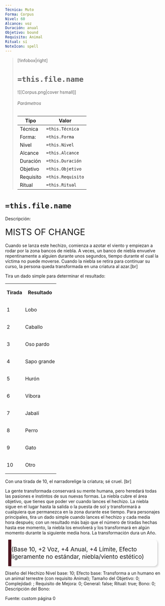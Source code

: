 ```yaml
---
Técnica: Muto
Forma: Corpus
Nivel: 60
Alcance: voz 
Duración: anual  
Objetivo: bound
Requisito: Animal
Ritual: sí
NoteIcon: spell
---
```


> [!infobox|right]
> # `=this.file.name`
> ![[Corpus.png|cover hsmall]]
> ###### Parámetros
> Tipo |  Valor |
> ---|---|
> Técnica  | `=this.Técnica`  |
> Forma: | `=this.Forma`  |
> Nivel | `=this.Nivel`  |
> Alcance | `=this.Alcance` |
> Duración | `=this.Duración` |
> Objetivo | `=this.Objetivo` |
> Requisito | `=this.Requisito` |
> Ritual | `=this.Ritual` |

# `=this.file.name`
Descripción: <h3 data-wa-element-h3="1" style="font-weight: 400; margin: 0.5em 0px 0px; padding: 0px; font-size: 2em; line-height: 1.5em;">MISTS OF CHANGE</h3><div style="min-height: var(--body-default-line-height);"><p>Cuando se lanza este hechizo, comienza a azotar el viento y empiezan a rodar por la zona bancos de niebla. A veces, un banco de niebla envuelve repentinamente a alguien durante unos segundos, tiempo durante el cual la víctima no puede moverse. Cuando la niebla se retira para continuar su curso, la persona queda transformada en una criatura al azar.<span class="tag" data-wa-custom-br="1" style="color: var(--tag-color); font-weight: var(--tag-font-weight); margin-top: ; margin-right: ; margin-bottom: 0px; margin-left: ;">[br]</span><span>‌</span></p></div><div style="min-height: var(--body-default-line-height);"><p>Tira un dado simple para determinar el resultado:</p></div><table style="color: var(--body-active-color); border: 1px solid var(--body-active-color);"><tbody><tr><th style="padding: 2px 5px; empty-cells: show; min-width: 10px; color: var(--body-active-color); border: 1px solid var(--body-active-color);"><p>Tirada</p></th><th style="padding: 2px 5px; empty-cells: show; min-width: 10px; color: var(--body-active-color); border: 1px solid var(--body-active-color);"><p>Resultado</p></th></tr><tr><td style="padding: 2px 5px; empty-cells: show; min-width: 10px; color: var(--body-active-color); border: 1px solid var(--body-active-color);"><p>1</p></td><td style="padding: 2px 5px; empty-cells: show; min-width: 10px; color: var(--body-active-color); border: 1px solid var(--body-active-color);"><p>Lobo</p></td></tr><tr><td style="padding: 2px 5px; empty-cells: show; min-width: 10px; color: var(--body-active-color); border: 1px solid var(--body-active-color);"><p>2</p></td><td style="padding: 2px 5px; empty-cells: show; min-width: 10px; color: var(--body-active-color); border: 1px solid var(--body-active-color);"><p>Caballo</p></td></tr><tr><td style="padding: 2px 5px; empty-cells: show; min-width: 10px; color: var(--body-active-color); border: 1px solid var(--body-active-color);"><p>3</p></td><td style="padding: 2px 5px; empty-cells: show; min-width: 10px; color: var(--body-active-color); border: 1px solid var(--body-active-color);"><p>Oso pardo</p></td></tr><tr><td style="padding: 2px 5px; empty-cells: show; min-width: 10px; color: var(--body-active-color); border: 1px solid var(--body-active-color);"><p>4</p></td><td style="padding: 2px 5px; empty-cells: show; min-width: 10px; color: var(--body-active-color); border: 1px solid var(--body-active-color);"><p>Sapo grande</p></td></tr><tr><td style="padding: 2px 5px; empty-cells: show; min-width: 10px; color: var(--body-active-color); border: 1px solid var(--body-active-color);"><p>5</p></td><td style="padding: 2px 5px; empty-cells: show; min-width: 10px; color: var(--body-active-color); border: 1px solid var(--body-active-color);"><p>Hurón</p></td></tr><tr><td style="padding: 2px 5px; empty-cells: show; min-width: 10px; color: var(--body-active-color); border: 1px solid var(--body-active-color);"><p>6</p></td><td style="padding: 2px 5px; empty-cells: show; min-width: 10px; color: var(--body-active-color); border: 1px solid var(--body-active-color);"><p>Víbora</p></td></tr><tr><td style="padding: 2px 5px; empty-cells: show; min-width: 10px; color: var(--body-active-color); border: 1px solid var(--body-active-color);"><p>7</p></td><td style="padding: 2px 5px; empty-cells: show; min-width: 10px; color: var(--body-active-color); border: 1px solid var(--body-active-color);"><p>Jabalí</p></td></tr><tr><td style="padding: 2px 5px; empty-cells: show; min-width: 10px; color: var(--body-active-color); border: 1px solid var(--body-active-color);"><p>8</p></td><td style="padding: 2px 5px; empty-cells: show; min-width: 10px; color: var(--body-active-color); border: 1px solid var(--body-active-color);"><p>Perro</p></td></tr><tr><td style="padding: 2px 5px; empty-cells: show; min-width: 10px; color: var(--body-active-color); border: 1px solid var(--body-active-color);"><p>9</p></td><td style="padding: 2px 5px; empty-cells: show; min-width: 10px; color: var(--body-active-color); border: 1px solid var(--body-active-color);"><p>Gato</p></td></tr><tr><td style="padding: 2px 5px; empty-cells: show; min-width: 10px; color: var(--body-active-color); border: 1px solid var(--body-active-color);"><p>10</p></td><td style="padding: 2px 5px; empty-cells: show; min-width: 10px; color: var(--body-active-color); border: 1px solid var(--body-active-color);"><p>Otro</p></td></tr></tbody></table><div style="min-height: var(--body-default-line-height);"><p>Con una tirada de 10, el narradorelige la criatura; sé cruel. <span class="tag" data-wa-custom-br="1" style="color: var(--tag-color); font-weight: var(--tag-font-weight); margin-top: ; margin-right: ; margin-bottom: 0px; margin-left: ;">[br]</span><span>‌</span></p></div><div style="min-height: var(--body-default-line-height);"><p>La gente transformada conservará su mente humana, pero heredará todas las pasiones e instintos de sus nuevas formas. La niebla cubre el área objetivo, que tienes que poder ver cuando lances el hechizo. La niebla sigue en el lugar hasta la salida o la puesta de sol y transformará a cualquiera que permanezca en la zona durante ese tiempo. Para personajes principales, tira un dado simple cuando lances el hechizo y cada media hora después; con un resultado más bajo que el número de tiradas hechas hasta ese momento, la niebla los envolverá y los transformará en algún momento durante la siguiente media hora. La transformación dura un Año.</p></div><blockquote style="column-span: all; background: var(--quote-bg-color); color: var(--quote-text-color); padding: var(--quote-padding); font-family: var(--quote-font-family); margin: 10px; border-left: 10px solid rgb(75, 20, 30); border-top-right-radius: 10px; border-bottom-right-radius: 10px; font-size: 1.2rem; line-height: 1.5rem; box-shadow: rgba(44, 44, 44, 0.2) 3px 3px 5px;"><p><span style="font-family: var(--quote-font-family)">(Base 10, +2 Voz, +4 Anual, +4 Límite, Efecto ligeramente no estándar, niebla/viento estético)</span></p></blockquote><p class="sceditor-nlf" style="min-height: var(--body-default-line-height)"></p>

Diseño del Hechizo
Nivel base: 10; Efecto base: Transforma a un humano en un animal terrestre (con requisito Animal);  Tamaño del Objetivo: 0; Complejidad: ; Requisito de Mejora: 0; General: false; Ritual: true; Bono: 0; Descripción del Bono: 

Fuente: custom página 0